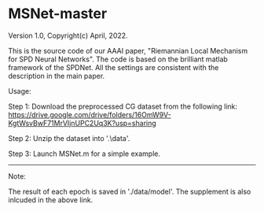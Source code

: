 # MSNet-master

Version 1.0,  Copyright(c) April, 2022. 

This is the source code of our AAAI paper, "Riemannian Local Mechanism for SPD Neural Networks". The code is based on the brilliant matlab framework of the SPDNet. All the settings are consistent with the description in the main paper.

Usage:

Step 1: Download the preprocessed CG dataset from the following link:
https://drive.google.com/drive/folders/16OmW9V-KgtWsvBwF71MrVIjnUPC2Uq3K?usp=sharing

Step 2: Unzip the dataset into '.\data'.

Step 3: Launch MSNet.m for a simple example.


**************************************************************
Note:

The result of each epoch is saved in './data/model'.
The supplement is also inlcuded in the above link.




